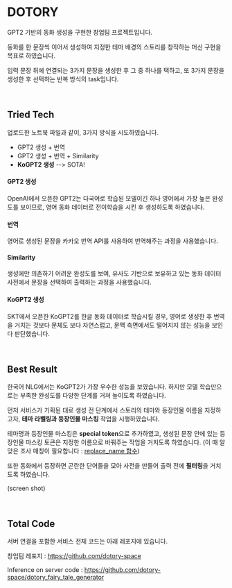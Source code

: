 # DOTORY

GPT2 기반의 동화 생성을 구현한 창업팀 프로젝트입니다.

동화를 한 문장씩 이어서 생성하여 지정한 테마 배경의 스토리를 창작하는 머신 구현을 목표로 하였습니다.

입력 문장 뒤에 연결되는 3가지 문장을 생성한 후 그 중 하나를 택하고, 또 3가지 문장을 생성한 후 선택하는 반복 방식의 task입니다.

<br>

## Tried Tech

업로드한 노트북 파일과 같이, 3가지 방식을 시도하였습니다.
- GPT2 생성 + 번역
- GPT2 생성 + 번역 + Similarity
- **KoGPT2 생성** --> SOTA!

#### GPT2 생성

OpenAI에서 오픈한 GPT2는 다국어로 학습된 모델이긴 하나 영어에서 가장 높은 완성도를 보이므로, 영어 동화 데이터로 전이학습을 시킨 후 생성하도록 하였습니다.

#### 번역

영어로 생성된 문장을 카카오 번역 API를 사용하여 번역해주는 과정을 사용했습니다.

#### Similarity

생성에만 의존하기 어려운 완성도를 보여, 유사도 기반으로 보유하고 있는 동화 데이터 사전에서 문장을 선택하여 출력하는 과정을 사용했습니다.

#### KoGPT2 생성

SKT에서 오픈한 KoGPT2를 한글 동화 데이터로 학습시킬 경우, 영어로 생성한 후 번역을 거치는 것보다 문체도 보다 자연스럽고, 문맥 측면에서도 떨어지지 않는 성능을 보인다 판단했습니다.

<br>

## Best Result

한국어 NLG에서는 KoGPT2가 가장 우수한 성능을 보였습니다. 하지만 모델 학습만으로는 부족한 완성도를 다양한 단계를 거쳐 높이도록 하였습니다.

먼저 서비스가 기획된 대로 생성 전 단계에서 스토리의 테마와 등장인물 이름을 지정하고자, **테마 라벨링과 등장인물 마스킹** 작업을 시행하였습니다.

테마명과 등장인물 마스킹은 **special token**으로 추가하였고, 생성된 문장 안에 있는 등장인물 마스킹 토큰은 지정한 이름으로 바꿔주는 작업을 거치도록 하였습니다. (이 때 알맞은 조사 매칭이 필요합니다 : [replace_name 함수](https://github.com/Seyoung-Jung/DOTORY/blob/main/kogpt2.ipynb))

또한 동화에서 등장하면 곤란한 단어들을 모아 사전을 만들어 출력 전에 **필터링**을 거치도록 하였습니다.

(screen shot)

<br>

## Total Code

서버 연결을 포함한 서비스 전체 코드는 아래 레포지에 있습니다.

창업팀 레포지 : https://github.com/dotory-space

Inference on server code : https://github.com/dotory-space/dotory_fairy_tale_generator
